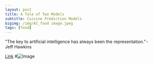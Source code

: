 ```yaml
---
layout: post
title: A Tale of Two Models
subtitle: Cuisine Prediction Models
bigimg: /img/AI_food image.jpeg
tags: [food]
---
```


"The key to artificial intelligence has always been the representation." - Jeff Hawkins

[Link](https://medium.com/@mseryy01/a-tale-of-two-models-23a748c8d524)
#![Image](https://miro.medium.com/max/1406/1*ZvfhD_4Uptk9dRl3eMLQ9w.png)


